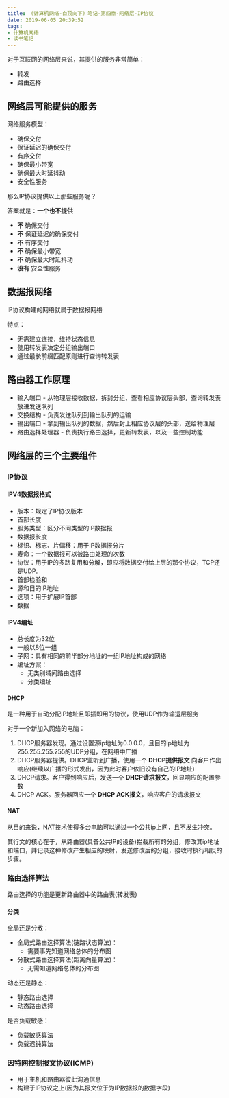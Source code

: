 ```yaml
---
title: 《计算机网络-自顶向下》笔记-第四章-网络层-IP协议
date: 2019-06-05 20:39:52
tags:
- 计算机网络
- 读书笔记
---
```


对于互联网的网络层来说，其提供的服务非常简单：
- 转发
- 路由选择

## 网络层可能提供的服务

网络服务模型：
- 确保交付
- 保证延迟的确保交付
- 有序交付
- 确保最小带宽
- 确保最大时延抖动
- 安全性服务

那么IP协议提供以上那些服务呢？

答案就是：**一个也不提供**

- **不** 确保交付
- **不** 保证延迟的确保交付
- **不** 有序交付
- **不** 确保最小带宽
- **不** 确保最大时延抖动
- **没有** 安全性服务

## 数据报网络

IP协议构建的网络就属于数据报网络

特点：
- 无需建立连接，维持状态信息
- 使用转发表决定分组输出端口
- 通过最长前缀匹配原则进行查询转发表

## 路由器工作原理

- 输入端口 - 从物理层接收数据，拆封分组、查看相应协议层头部，查询转发表放进发送队列
- 交换结构 - 负责发送队列到输出队列的运输
- 输出端口 - 拿到输出队列的数据，然后封上相应协议层的头部，送给物理层
- 路由选择处理器 - 负责执行路由选择，更新转发表，以及一些控制功能

## 网络层的三个主要组件

### IP协议

#### IPV4数据报格式

- 版本：规定了IP协议版本
- 首部长度
- 服务类型：区分不同类型的IP数据报
- 数据报长度
- 标识、标志、片偏移：用于IP数据报分片
- 寿命：一个数据报可以被路由处理的次数
- 协议：用于IP的多路复用和分解，即应将数据交付给上层的那个协议，TCP还是UDP。
- 首部检验和
- 源和目的IP地址
- 选项：用于扩展IP首部
- 数据

#### IPV4编址

- 总长度为32位
- 一般以8位一组
- 子网：具有相同的前半部分地址的一组IP地址构成的网络
- 编址方案：
    - 无类别域间路由选择
    - 分类编址

#### DHCP

是一种用于自动分配IP地址且即插即用的协议，使用UDP作为输运层服务

对于一个新加入网络的电脑：
1. DHCP服务器发现。通过设置源ip地址为0.0.0.0，且目的ip地址为255.255.255.255的UDP分组，在网络中广播
2. DHCP服务器提供。DHCP监听到广播，使用一个 **DHCP提供报文** 向客户作出响应(继续以广播的形式发出，因为此时客户依旧没有自己的IP地址)
3. DHCP请求。客户得到响应后，发送一个 **DHCP请求报文**，回显响应的配置参数
4. DHCP ACK。服务器回应一个 **DHCP ACK报文**，响应客户的请求报文

#### NAT

从目的来说，NAT技术使得多台电脑可以通过一个公共ip上网，且不发生冲突。

其行文的核心在于，从路由器(具备公共IP的设备)拦截所有的分组，修改其ip地址和端口，并记录这种修改产生相应的映射，发送修改后的分组，接收时执行相反的步骤。

### 路由选择算法

路由选择的功能是更新路由器中的路由表(转发表)

#### 分类

全局还是分散：
- 全局式路由选择算法(链路状态算法)：
    - 需要事先知道网络总体的分布图
- 分散式路由选择算法(距离向量算法)：
    - 无需知道网络总体的分布图

动态还是静态：
- 静态路由选择
- 动态路由选择

是否负载敏感：
- 负载敏感算法
- 负载迟钝算法

### 因特网控制报文协议(ICMP)

- 用于主机和路由器彼此沟通信息
- 构建于IP协议之上(因为其报文位于为IP数据报的数据字段)





